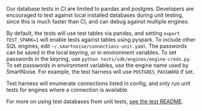Our database tests in CI are limited to pandas and postgres.  Developers are encouraged to test against local installed databases during unit testing, since this is much faster than CI, and can debug against multiple engines.

By default, the tests will use test tables via pandas, and setting `export TEST_SPARK=1` will enable tests against tables using pyspark.  To include other SQL engines, edit `~/.smartnoise/connections-unit.yaml`.  The passwords can be saved in the local keyring, or in environment variables.  To set passwords in the keyring, use `python tests/sdk/engines/engine-creds.py`.  To set passwords in environment variables, use the engine name used by SmartNoise.  For example, the test harness will use `POSTGRES_PASSWORD` if set.

Test harness will enumerate connections listed in config,
and only run unit tests for engines where a connection is
available.

For more on using test databases from unit tests, [see the test README](../../README.md).
